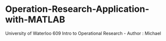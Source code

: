 # Operation-Research-Application-with-MATLAB
University of Waterloo 609 Intro to Operational Research - Author : Michael
